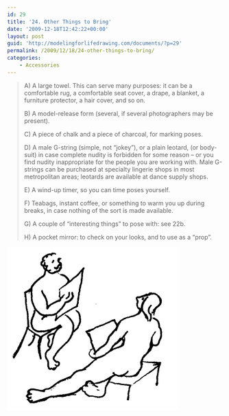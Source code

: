 ```yaml
---
id: 29
title: '24. Other Things to Bring'
date: '2009-12-18T12:42:22+00:00'
layout: post
guid: 'http://modelingforlifedrawing.com/documents/?p=29'
permalink: /2009/12/18/24-other-things-to-bring/
categories:
    - Accessories
---
```


> A) A large towel. This can serve many purposes: it can be a
> comfortable rug, a comfortable seat cover, a drape, a
> blanket, a furniture protector, a hair cover, and so on.
>
> B) A model-release form (several, if several photographers may
> be present).
>
> C) A piece of chalk and a piece of charcoal, for marking poses.
>
> D) A male G-string (simple, not “jokey”), or a plain leotard,
> (or body-suit) in case complete nudity is forbidden for some
> reason – or you find nudity inappropriate for the people you
> are working with. Male G-strings can be purchased at
> specialty lingerie shops in most metropolitan areas; leotards
> are available at dance supply shops.
>
> E) A wind-up timer, so you can time poses yourself.
>
> F) Teabags, instant coffee, or something to warm you up
> during breaks, in case nothing of the sort is made available.
>
> G) A couple of “interesting things” to pose with: see 22b.
>
> H) A pocket mirror: to check on your looks, and to use as a
> “prop”.

![](/images/26_artist_to_artist.jpg)
